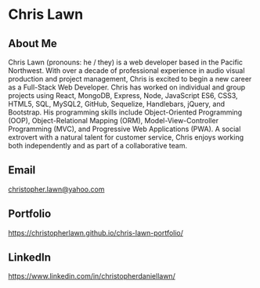 # Chris Lawn

## About Me
Chris Lawn (pronouns: he / they) is a web developer based in the Pacific Northwest. With over a decade of professional experience in audio visual production and project management, Chris is excited to begin a new career as a Full-Stack Web Developer. Chris has worked on individual and group projects using React, MongoDB, Express, Node, JavaScript ES6, CSS3, HTML5, SQL, MySQL2, GitHub, Sequelize, Handlebars, jQuery, and Bootstrap. His programming skills include Object-Oriented Programming (OOP), Object-Relational Mapping (ORM), Model-View-Controller Programming (MVC), and Progressive Web Applications (PWA). A social extrovert with a natural talent for customer service, Chris enjoys working both independently and as part of a collaborative team.

## Email
[christopher.lawn@yahoo.com](mailto:christopher.d.lawn@gmail.com)

## Portfolio
https://christopherlawn.github.io/chris-lawn-portfolio/

## LinkedIn
https://www.linkedin.com/in/christopherdaniellawn/
